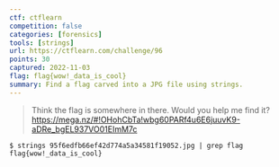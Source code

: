 ```yaml
---
ctf: ctflearn
competition: false
categories: [forensics]
tools: [strings]
url: https://ctflearn.com/challenge/96
points: 30
captured: 2022-11-03
flag: flag{wow!_data_is_cool}
summary: Find a flag carved into a JPG file using strings.
---
```


> Think the flag is somewhere in there. Would you help me find it? https://mega.nz/#!OHohCbTa!wbg60PARf4u6E6juuvK9-aDRe_bgEL937VO01EImM7c

```shell
$ strings 95f6edfb66ef42d774a5a34581f19052.jpg | grep flag
flag{wow!_data_is_cool}
```
